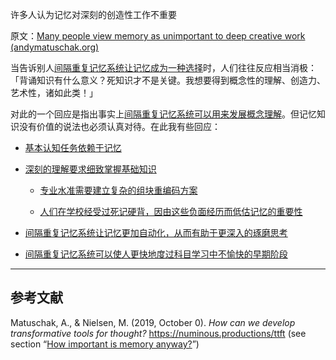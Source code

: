 许多人认为记忆对深刻的创造性工作不重要

原文：[Many people view memory as unimportant to deep creative work (andymatuschak.org)](https://notes.andymatuschak.org/zD5zaKmvTFAAL3PTJGWzkAQr6CtoBCdoXBpM)

当告诉别人[间隔重复记忆系统让记忆成为一种选择](https://notes.andymatuschak.org/z4bR1HVvDUhMXDm5SJB4Tiw4xGbrm9AfXWgbc)时，人们往往反应相当消极：「背诵知识有什么意义？死知识才不是关键。我想要得到概念性的理解、创造力、艺术性，诸如此类！」

对此的一个回应是指出事实上[间隔重复记忆系统可以用来发展概念理解](https://notes.andymatuschak.org/z6UZP7P4sRNgRKSvNj7tMV5uW6dDhwwbdZCy9)。但记忆知识没有价值的说法也必须认真对待。在此我有些回应：

- [基本认知任务依赖于记忆](https://notes.andymatuschak.org/zDTbondrBtJa2zzsn5u896MKQkAEY5HbJqmG)

- [深刻的理解要求细致掌握基础知识](https://notes.andymatuschak.org/zQiumA4k3SXo1GeRVJpsrVaBRETAoyYmSERS)

  - [专业水准需要建立复杂的组块重编码方案](https://notes.andymatuschak.org/z7s7zpUDq2EEXnu3XJQLmqjddZnwGkBfz5WWL)

  - [人们在学校经受过死记硬背，因由这些负面经历而低估记忆的重要性](https://notes.andymatuschak.org/z5d7PMFhoTTpJfGAXms4H9gSBvUDRHb43pkfn)

- [间隔重复记忆系统让记忆更加自动化，从而有助于更深入的琢磨思考](https://notes.andymatuschak.org/z3hyucvGpCUB361PCegiHbX7FyFHcqZZF2pKK)

- [间隔重复记忆系统可以使人更快地度过科目学习中不愉快的早期阶段](https://notes.andymatuschak.org/z36hoKonZMF93rY34goQhyFLfnTfHmSwBzNYs)

------

## 参考文献

Matuschak, A., & Nielsen, M. (2019, October 0). *How can we develop transformative tools for thought?* https://numinous.productions/ttft (see section “[How important is memory anyway?](https://numinous.productions/ttft/#how-important-is-memory)”)